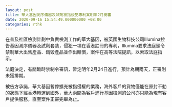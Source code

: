 ```yaml
---
layout: post
title: 華大基因測序儀器及試劑被指侵犯專利案明年2月開審
date: 2020-09-16 15:54:49.000000000 +08:00
categories: rthk
---
```


在普及社區檢測計劃中負責檢測工作的華大基因，被英國生物科技公司Illumina控告基因測序儀器及試劑套裝，侵犯一項在香港註冊的專利，Illumina要求法庭頒令禁制華大出售產品、銷毁產品並作出賠償，案件在高等法院提訊，以索取法庭指示。

法庭決定，有關臨時禁制令審訊，暫定明年2月24日進行，預計為期兩天，正審則未獲排期。　

被告方承諾，華大基因暫停擴充被指侵權的業務，海外客戶的貨物僅能在原封不動的狀態下經香港轉運到國外，華大兩間為客戶進行基因檢測的公司亦只能為現有客戶提供服務，直至案件正審完畢為止。
